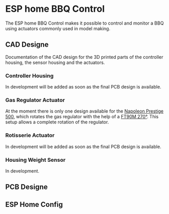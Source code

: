 # ESP home BBQ Control
The ESP home BBQ Control makes it possible to control and monitor a BBQ using actuators commonly used in model making.

## CAD Designe
Documentation of the CAD design for the 3D printed parts of the controller housing, the sensor housing and the actuators.

### Controller Housing
In development will be added as soon as the final PCB design is available.

### Gas Regulator Actuator
At the moment there is only one design available for the [Napoleon Prestige 500](https://github.com/mengelh/ESP-home-BBQ-Control-/tree/main/CAD/Napoleon-Prestige-500/Gas-Regulator-Actuator), which rotates the gas regulator with the help of a [FT90M 270°](https://www.alibaba.com/suppliersubdomainalibabacom/product-detail/Feetech-FT90M-Micro-size-270-Degree-60541562298.html). This setup allows a complete rotation of the regulator.

### Rotisserie Actuator
In development will be added as soon as the final PCB design is available.

### Housing Weight Sensor
In development.

## PCB Designe

## ESP Home Config 
